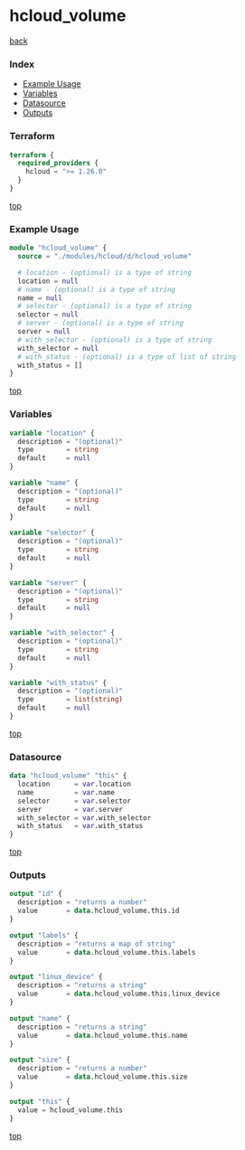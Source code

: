 # hcloud_volume

[back](../hcloud.md)

### Index

- [Example Usage](#example-usage)
- [Variables](#variables)
- [Datasource](#datasource)
- [Outputs](#outputs)

### Terraform

```terraform
terraform {
  required_providers {
    hcloud = ">= 1.26.0"
  }
}
```

[top](#index)

### Example Usage

```terraform
module "hcloud_volume" {
  source = "./modules/hcloud/d/hcloud_volume"

  # location - (optional) is a type of string
  location = null
  # name - (optional) is a type of string
  name = null
  # selector - (optional) is a type of string
  selector = null
  # server - (optional) is a type of string
  server = null
  # with_selector - (optional) is a type of string
  with_selector = null
  # with_status - (optional) is a type of list of string
  with_status = []
}
```

[top](#index)

### Variables

```terraform
variable "location" {
  description = "(optional)"
  type        = string
  default     = null
}

variable "name" {
  description = "(optional)"
  type        = string
  default     = null
}

variable "selector" {
  description = "(optional)"
  type        = string
  default     = null
}

variable "server" {
  description = "(optional)"
  type        = string
  default     = null
}

variable "with_selector" {
  description = "(optional)"
  type        = string
  default     = null
}

variable "with_status" {
  description = "(optional)"
  type        = list(string)
  default     = null
}
```

[top](#index)

### Datasource

```terraform
data "hcloud_volume" "this" {
  location      = var.location
  name          = var.name
  selector      = var.selector
  server        = var.server
  with_selector = var.with_selector
  with_status   = var.with_status
}
```

[top](#index)

### Outputs

```terraform
output "id" {
  description = "returns a number"
  value       = data.hcloud_volume.this.id
}

output "labels" {
  description = "returns a map of string"
  value       = data.hcloud_volume.this.labels
}

output "linux_device" {
  description = "returns a string"
  value       = data.hcloud_volume.this.linux_device
}

output "name" {
  description = "returns a string"
  value       = data.hcloud_volume.this.name
}

output "size" {
  description = "returns a number"
  value       = data.hcloud_volume.this.size
}

output "this" {
  value = hcloud_volume.this
}
```

[top](#index)